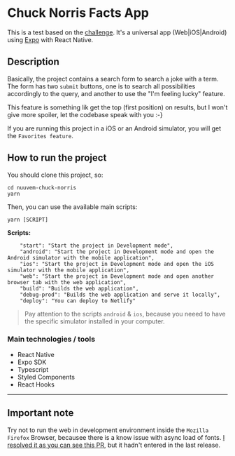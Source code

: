 # Chuck Norris Facts App

This is a test based on the [challenge](https://gitlab.com/nuuvem-public/tests/frontend-1/blob/master/README.md).
It's a universal app (Web|iOS|Android) using [Expo](https://docs.expo.io) with React Native.

## Description

Basically, the project contains a search form to search a joke with a term. The form has two `submit` buttons, one is to search
all possibilities accordingly to the query, and another to use the "I'm feeling lucky" feature.

This feature is something lik get the top (first position) on results, but I won't give more spoiler, let the codebase
speak with you :-}

If you are running this project in a iOS or an Android simulator, you will get the `Favorites feature`.

## How to run the project

You should clone this project, so:

```
cd nuuvem-chuck-norris
yarn
```

Then, you can use the available main scripts:

`yarn [SCRIPT]`

**Scripts:**

```
    "start": "Start the project in Development mode",
    "android": "Start the project in Development mode and open the Android simulator with the mobile application",
    "ios": "Start the project in Development mode and open the iOS simulator with the mobile application",
    "web": "Start the project in Development mode and open another browser tab with the web application",
    "build": "Builds the web application",
    "debug-prod": "Builds the web application and serve it locally",
    "deploy": "You can deploy to Netlify"
```

> Pay attention to the scripts `android` & `ios`, because you neeed to have the specific simulator installed in your computer.

### Main technologies / tools

- React Native
- Expo SDK
- Typescript
- Styled Components
- React Hooks

---

## Important note

Try not to run the web in development environment inside the `Mozilla Firefox` Browser, becausee there is a know issue with
async load of fonts.
[I resolved it as you can see this PR](https://github.com/expo/expo/pull/7420), but it hadn't entered in the last release.
